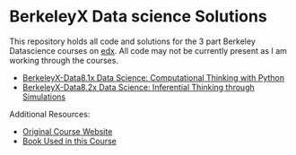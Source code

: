 # BerkeleyX Data science Solutions
This repository holds all code and solutions for the 3 part Berkeley Datascience courses on <a href = "https://www.edx.org/">edx</a>. All code may not be currently present as I am working through the courses.
<ul>
  <li><a href = "https://www.edx.org/course/foundations-of-data-science-computational-thinking">BerkeleyX-Data8.1x Data Science: Computational Thinking with Python</a></li>
  <li><a href = "https://www.edx.org/course/foundations-of-data-science-inferential-thinking-b">BerkeleyX-Data8.2x Data Science: Inferential Thinking through Simulations</a></li>
</ul>

Additional Resources:
<ul>
  <li><a href = "http://data8.org/sp18/">Original Course Website</a></li>
  <li><a href = "https://www.inferentialthinking.com/">Book Used in this Course</a></li>
</ul>

